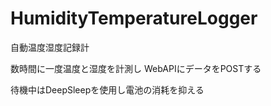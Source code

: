# HumidityTemperatureLogger
自動温度湿度記録計

数時間に一度温度と湿度を計測し
WebAPIにデータをPOSTする

待機中はDeepSleepを使用し電池の消耗を抑える
